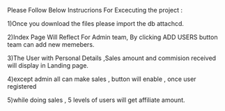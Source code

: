 Please Follow Below Instrucrions For Excecuting the project :

1)Once you download the files please import the db attachcd.

2)Index Page Will Reflect For Admin team, By clicking ADD USERS button team can add new memebers.

3)The User with Personal Details ,Sales amount and commision received will display in Landing page.

4)except admin all can make sales , button will enable , once user registered

5)while doing sales , 5 levels of users will get affiliate amount.


